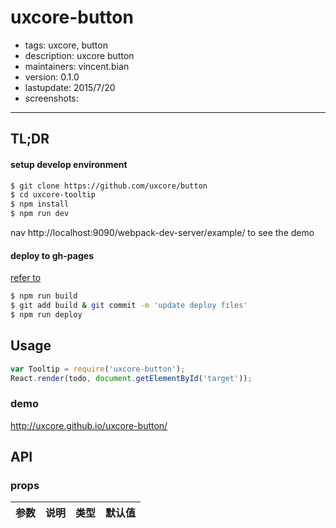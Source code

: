 # uxcore-button

- tags: uxcore, button
- description: uxcore button
- maintainers: vincent.bian
- version: 0.1.0
- lastupdate: 2015/7/20
- screenshots:

---

## TL;DR

#### setup develop environment

```sh
$ git clone https://github.com/uxcore/button
$ cd uxcore-tooltip
$ npm install
$ npm run dev
```
nav http://localhost:9090/webpack-dev-server/example/ to see the demo

#### deploy to gh-pages
[refer to]( http://stackoverflow.com/questions/17643381/how-to-upload-my-angularjs-static-site-to-github-pages)
```sh
$ npm run build
$ git add build & git commit -m 'update deploy files'
$ npm run deploy
```

## Usage

```js
var Tooltip = require('uxcore-button');
React.render(todo, document.getElementById('target'));
```

### demo
http://uxcore.github.io/uxcore-button/

## API

### props

|参数|说明|类型|默认值|
|---|----|---|------|
